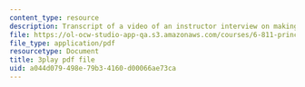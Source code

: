```yaml
---
content_type: resource
description: Transcript of a video of an instructor interview on making learning public.
file: https://ol-ocw-studio-app-qa.s3.amazonaws.com/courses/6-811-principles-and-practice-of-assistive-technology-fall-2014/a044d079498e79b34160d00066ae73ca_0IF8oBg_Zd8.pdf
file_type: application/pdf
resourcetype: Document
title: 3play pdf file
uid: a044d079-498e-79b3-4160-d00066ae73ca
---
```

